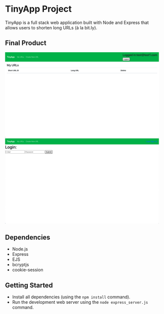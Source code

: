 # TinyApp Project

TinyApp is a full stack web application built with Node and Express that allows users to shorten long URLs (à la bit.ly).

## Final Product

!["Screenshot of URLs page"](https://github.com/nourm9/tinyApp/blob/master/docs/urls_page.png)
!["Screenshot of login page"](https://github.com/nourm9/tinyApp/blob/master/docs/urls_login.png)

## Dependencies

- Node.js
- Express
- EJS
- bcryptjs
- cookie-session

## Getting Started

- Install all dependencies (using the `npm install` command).
- Run the development web server using the `node express_server.js` command.
